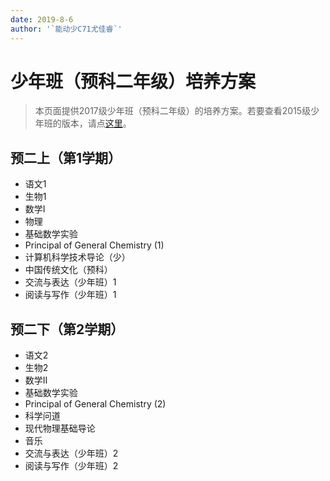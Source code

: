```yaml
---
date: 2019-8-6
author: '`能动少C71尤佳睿`'
---
```


# 少年班（预科二年级）培养方案
> 本页面提供2017级少年班（预科二年级）的培养方案。若要查看2015级少年班的版本，请点[这里](/program/shaonianban-2015)。

## 预二上（第1学期）
- 语文1
- 生物1
- 数学I
- 物理
- 基础数学实验
- Principal of General Chemistry (1)
- 计算机科学技术导论（少）
- 中国传统文化（预科）
- 交流与表达（少年班）1
- 阅读与写作（少年班）1

## 预二下（第2学期）
- 语文2
- 生物2
- 数学II
- 基础数学实验
- Principal of General Chemistry (2)
- 科学问道
- 现代物理基础导论
- 音乐
- 交流与表达（少年班）2
- 阅读与写作（少年班）2
